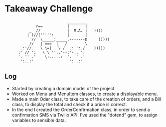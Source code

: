 Takeaway Challenge
==================
```
                            _________
              r==           |       |
           _  //            |  M.A. |   ))))
          |_)//(''''':      |       |
            //  \_____:_____.-------D     )))))
           //   | ===  |   /        \
       .:'//.   \ \=|   \ /  .:'':./    )))))
      :' // ':   \ \ ''..'--:'-.. ':
      '. '' .'    \:.....:--'.-'' .'
       ':..:'                ':..:'

 ```

Log
-------

* Started by creating a domain model of the project.
* Worked on Menu and MenuItem classes, to create a displayable menu.
* Made a main Oder class, to take care of the creation of orders, and a Bill class, to display the total and check if a price is correct.
* In the end I created the OrderConfirmation class, in order to send a confirmation SMS via Twilio API. I've used the "dotend" gem, to assign variables to sensible data. 

